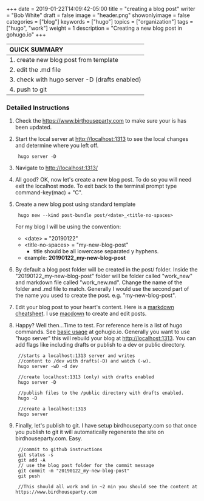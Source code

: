 +++
date = 2019-01-22T14:09:42-05:00
title = "creating a blog post"
writer = "Bob White"
draft = false
image = "header.png"
showonlyimage = false
categories = ["blog"]
keywords = ["hugo"]
topics = ["organization"]
tags = ["hugo", "work"]
weight = 1
description = "Creating a new blog post in gohugo.io"
+++

| QUICK SUMMARY |
| :--- |
| 1. create new blog post from template |
| 2. edit the .md file |
| 3. check with hugo server -D (drafts enabled) |
| 4. push to git |
	
<!--more-->

### Detailed Instructions

1. Check the <https://www.birthouseparty.com> to make sure your is has been updated. 
2. Start the local server at <http://localhost:1313> to see the local changes and determine where you left off. 

		hugo server -D

3. Navigate to [http://localhost:1313/](http://localhost:1313/)

4. All good? OK, now let's create a new blog post.  To do so you will need exit the localhost mode.  To exit back to the terminal prompt type command-key(mac) + "C".

5. Create a new blog post using standard template

		hugo new --kind post-bundle post/<date>_<title-no-spaces>
		
	For my blog I will be using the convention:
	* \<date\> = "20190122" 
	* \<title-no-spaces\> = "my-new-blog-post" 
		- title should be all lowercase separated y hyphens.	
	* example: **20190122_my-new-blog-post**
	
6. By default a blog post folder will be created in the post/ folder. Inside the "20190122_my-new-blog-post" folder will be folder called "work_new" and markdown file called "work_new.md".   Change the name of the folder and .md file to match.  Generally I would use the second part of the name you used to create the post.  e.g. "my-new-blog-post".

7. Edit your blog post to your heart's content.  Here is a [markdown cheatsheet](https://github.com/adam-p/markdown-here/wiki/Markdown-Cheatsheet). I use [macdown](https://macdown.uranusjr.com/) to create and edit posts. 

8. Happy? Well then...Time to test. For reference here is a list of hugo commands.  See [basic usage](https://gohugo.io/getting-started/usage/) at gohugio.io.  Generally you want to use "hugo server" this will rebuild your blog at <http://localhost:1313>.  You can add flags like including drafts or publish to a dev or public directory.

		//starts a localhost:1313 server and writes 
		//content to /dev with drafts(-D) and watch (-w).
		hugo server -wD -d dev
		
		//create localhost:1313 (only) with drafts enabled
		hugo server -D
		
		//publish files to the /public directory with drafts enabled.
		hugo -D
		
		//create a localhost:1313 
		hugo server

9. Finally, let's publish to git.  I have setup birdhouseparty.com so that once you publish to git it will automatically regenerate the site on birdhouseparty.com.  Easy.

		//commit to github instructions
		git status -s
		git add -A
		// use the blog post folder for the commit message
		git commit -m "20190122_my-new-blog-post"
		git push
		
		//This should all work and in ~2 min you should see the content at https://www.birdhouseparty.com
		
		

